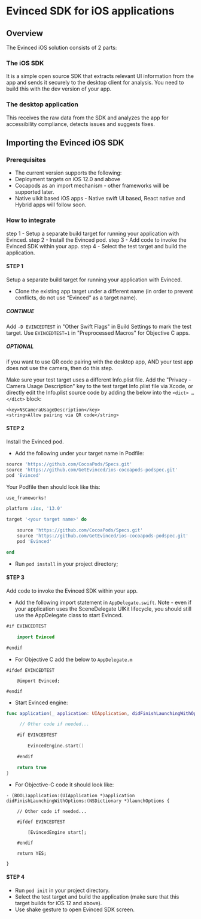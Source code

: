 # Evinced SDK for iOS applications

## Overview
The Evinced iOS solution consists of 2 parts:

### The iOS SDK
It is a simple open source SDK that extracts relevant UI information from the app and sends it securely to the desktop client for analysis. You need to build this with the dev version of your app.

### The desktop application
This receives the raw data from the SDK and analyzes the app for accessibility compliance, detects issues and suggests fixes.

## Importing the Evinced iOS SDK
### Prerequisites
* The current version supports the following:
* Deployment targets on iOS 12.0 and above
* Cocapods as an import mechanism - other frameworks will be supported later.
* Native uIkit based iOS apps - Native swift UI based, React native and Hybrid apps will follow soon.

### How to integrate
step 1 - Setup a separate build target for running your application with Evinced.
step 2 - Install the Evinced pod.
step 3 - Add code to invoke the Evinced SDK within your app.
step 4 - Select the test target and build the application.

#### STEP 1
Setup a separate build target for running your application with Evinced.
* Clone the existing app target under a different name (in order to prevent conflicts, do not use “Evinced” as a target name).

##### CONTINUE
Add `-D EVINCEDTEST` in "Other Swift Flags" in Build Settings to mark the test target. Use `EVINCEDTEST=1` in "Preprocessed Macros" for Objective C apps.

##### OPTIONAL
if you want to use QR code pairing with the desktop app, AND your test app does not use the camera, then do this step.

Make sure your test target uses a different Info.plist file.
Add the "Privacy - Camera Usage Description" key to the test target Info.plist file via Xcode, or directly edit the Info.plist source code by adding the below into the `<dict> … </dict>` block:
```
<key>NSCameraUsageDescription</key>
<string>Allow pairing via QR code</string>
```

#### STEP 2
Install the Evinced pod.
* Add the following under your target name in Podfile:
```ruby
source 'https://github.com/CocoaPods/Specs.git'
source 'https://github.com/GetEvinced/ios-cocoapods-podspec.git'
pod 'Evinced'
```
Your Podfile then should look like this:
```ruby
use_frameworks!

platform :ios, '13.0'

target '<your target name>' do

    source 'https://github.com/CocoaPods/Specs.git'
    source 'https://github.com/GetEvinced/ios-cocoapods-podspec.git'
    pod 'Evinced'

end
```
* Run `pod install` in your project directory;

#### STEP 3
Add code to invoke the Evinced SDK within your app.
* Add the following import statement in `AppDelegate.swift`. Note - even if your application uses the SceneDelegate UIKit lifecycle, you should still use the AppDelegate class to start Evinced.
```swift
#if EVINCEDTEST

    import Evinced

#endif
```
* For Objective C add the below to `AppDelegate.m`
```objc
#ifdef EVINCEDTEST

    @import Evinced;

#endif
```
* Start Evinced engine:
```swift
func application(_ application: UIApplication, didFinishLaunchingWithOptions launchOptions: [UIApplication.LaunchOptionsKey: Any]?) -> Bool {

     // Other code if needed...

    #if EVINCEDTEST

        EvincedEngine.start()

    #endif

    return true
}
```
* For Objective-C code it should look like:
```objc
- (BOOL)application:(UIApplication *)application didFinishLaunchingWithOptions:(NSDictionary *)launchOptions {

    // Other code if needed...

    #ifdef EVINCEDTEST

        [EvincedEngine start];

    #endif

    return YES;

}
```
#### STEP 4
* Run `pod init` in your project directory.
* Select the test target and build the application (make sure that this target builds for iOS 12 and above).
* Use shake gesture to open Evinced SDK screen.